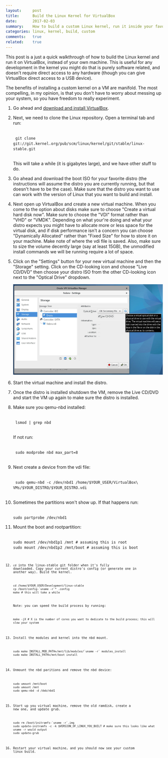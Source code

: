 ```yaml
---
layout:     post
title:      Build the Linux Kernel for VirtualBox
date:       2017-02-03
summary:    How to build a custom Linux kernel, run it inside your favorite distro, inside VirtualBox.
categories: linux, kernel, build, custom
comments:   true
related:    true
---
```


This post is a just a quick walkthrough of how to build the Linux kernel and run it on VirtualBox, instead of your
own machine. This is useful for any development in the kernel you might do that is purely software related, and
doesn't require direct access to any hardware (though you can give VirtualBox direct access to a USB device).

The benefits of installing a custom kernel on a VM are manifold. The most compelling, in my opinion, is that
you don't have to worry about messing up your system, so you have freedom to really experiment.

1. Go ahead and [download and install VirtualBox](https://www.virtualbox.org/wiki/Downloads).

2. Next, we need to clone the Linux repository. Open a terminal tab and run:

	<code class="hljs bash">
	git clone git://git.kernel.org/pub/scm/linux/kernel/git/stable/linux-stable.git
	</code>

	This will take a while (it is gigabytes large), and we have other stuff to do.

3. Go ahead and download the boot ISO for your favorite distro (the instructions will assume
the distro you are currently running, but that doesn't have to be the case). Make sure that
the distro you want to use can work with the version of Linux that you want to build and install.

4. Next open up VirtualBox and create a new virtual machine. When you come to the option about
disks make sure to choose "Create a virtual hard disk now". Make sure to choose the "VDI"
format rather than "VHD" or "VMDK". Depending on what your're doing and what your distro
expects you might have to allocate more or less space for the virtual disk, and if disk
performance isn't a concern you can choose "Dynamically Allocated" rather than "Fixed Size"
for how to store it on your machine. Make note of where the vdi file is saved. Also, make
sure to size the volume decently large (say at least 15GB), the unmodified install commands
we will be running require a lot of space.

5. Click on the "Settings" button for your new virtual machine and then the "Storage" setting.
Click on the CD-looking icon and choose "Live CD/DVD" then choose your distro ISO from the
other CD-looking icon next to the "Optical Drive" dropdown.

      <img src="/images/linux-build-1.jpg" alt="load live cd" />

6. Start the virtual machine and install the distro.

7. Once the distro is installed shutdown the VM, remove the Live CD/DVD and start the VM up
again to make sure the distro is installed.

8. Make sure you qemu-nbd installed:

	<code class="hljs bash">
	lsmod | grep nbd
	</code>

	If not run:

	<code class="hljs bash">
	sudo modprobe nbd max_part=8
	</code>

9. Next create a device from the vdi file:

	<code class="hljs bash">
	sudo qemu-nbd -c /dev/nbd1 /home/$YOUR_USER/VirtualBox\ VMs/$YOUR_DISTRO/$YOUR_DISTRO.vdi
	</code>

10. Sometimes the partitions won't show up. If that happens run:

	<code class="hljs bash">
	sudo partprobe /dev/nbd1
	</code>

11. Mount the boot and rootpartition:

	<code class="hljs bash">
	sudo mount /dev/nbd1p1 /mnt <span class="hljs-comment"># assuming this is root</span>
	sudo mount /dev/nbd1p2 /mnt/boot <span class="hljs-comment"># assuming this is boot</span>
	<code class="hljs bash">

12. `cd` into the linux-stable git folder when it's fully downloaded. Copy your current distro's config (or generate one in another way). Build the kernel.

	<code class="hljs bash">
	cd /home/$YOUR_USER/Development/linux-stable
	cp /boot/config-`uname -r`* .config
	make <span class="hljs-comment"># this will take a while</span>
	</code>

	Note: you can speed the build process by running:

	<code class="hljs bash">
	make -jX <span class="hljs-comment"># X is the number of cores you want to dedicate to the build process; this will slow your system</span>
	</code>

12. Install the modules and kernel into the nbd mount.

	<code class="hljs bash">
	sudo make INSTALL_MOD_PATH=/mnt/lib/modules/`uname -r` modules_install
	sudo make INSTALL_PATH=/mnt/boot install
	</code>

13. Unmount the nbd paritions and remove the nbd device:

	<code class="hljs bash">
	sudo umount /mnt/boot
	sudo umount /mnt
	sudo qemu-nbd -d /deb/nbd1
	</code>

14. Start up you virtual machine, remove the old ramdisk, create a new one, and update grub.

	<code class="hljs bash">
	sudo rm /boot/initramfs-`uname -r`.img
	sudo update-initramfs -c -k $VERSION_OF_LINUX_YOU_BUILT <span class="hljs-comment"># make sure this looks like what uname -r would output</span>
	sudo update-grub
	</code>

15. Restart your virtual machine, and you should now see your custom linux build.